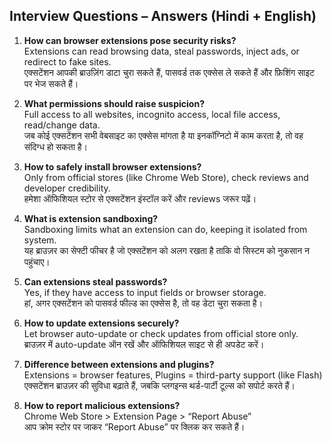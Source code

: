 
## Interview Questions – Answers (Hindi + English)

1. **How can browser extensions pose security risks?**  
   Extensions can read browsing data, steal passwords, inject ads, or redirect to fake sites.  
   एक्सटेंशन आपकी ब्राउज़िंग डाटा चुरा सकते हैं, पासवर्ड तक एक्सेस ले सकते हैं और फ़िशिंग साइट पर भेज सकते हैं।

2. **What permissions should raise suspicion?**  
   Full access to all websites, incognito access, local file access, read/change data.  
   जब कोई एक्सटेंशन सभी वेबसाइट का एक्सेस मांगता है या इनकॉग्निटो में काम करता है, तो वह संदिग्ध हो सकता है।

3. **How to safely install browser extensions?**  
   Only from official stores (like Chrome Web Store), check reviews and developer credibility.  
   हमेशा ऑफिशियल स्टोर से एक्सटेंशन इंस्टॉल करें और reviews जरूर पढ़ें।

4. **What is extension sandboxing?**  
   Sandboxing limits what an extension can do, keeping it isolated from system.  
   यह ब्राउज़र का सेफ्टी फीचर है जो एक्सटेंशन को अलग रखता है ताकि वो सिस्टम को नुकसान न पहुंचाए।

5. **Can extensions steal passwords?**  
   Yes, if they have access to input fields or browser storage.  
   हां, अगर एक्सटेंशन को पासवर्ड फील्ड का एक्सेस है, तो वह डेटा चुरा सकता है।

6. **How to update extensions securely?**  
   Let browser auto-update or check updates from official store only.  
   ब्राउज़र में auto-update ऑन रखें और ऑफिशियल साइट से ही अपडेट करें।

7. **Difference between extensions and plugins?**  
   Extensions = browser features, Plugins = third-party support (like Flash)  
   एक्सटेंशन ब्राउज़र की सुविधा बढ़ाते हैं, जबकि प्लगइन्स थर्ड-पार्टी टूल्स को सपोर्ट करते हैं।

8. **How to report malicious extensions?**  
   Chrome Web Store > Extension Page > “Report Abuse”  
   आप क्रोम स्टोर पर जाकर “Report Abuse” पर क्लिक कर सकते हैं।
